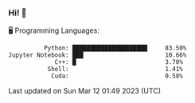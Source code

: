 ### Hi! :panda_face:

:desktop_computer: Programming Languages:

```
          Python: █████████████████████     83.50%
Jupyter Notebook: ███                       10.66%
             C++: █                         3.70%
           Shell:                           1.41%
            Cuda:                           0.58%
```

Last updated on Sun Mar 12 01:49 2023 (UTC)
